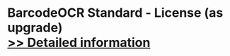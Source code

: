 # BarcodeOCR Standard - License (as upgrade)<br />[>> Detailed information](https://secure.shareit.com/shareit/product.html?productid=300771128&affiliateid=200057808)